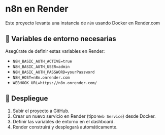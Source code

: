 # n8n en Render

Este proyecto levanta una instancia de `n8n` usando Docker en Render.com

## 🔧 Variables de entorno necesarias

Asegúrate de definir estas variables en Render:

- `N8N_BASIC_AUTH_ACTIVE=true`
- `N8N_BASIC_AUTH_USER=admin`
- `N8N_BASIC_AUTH_PASSWORD=yourPassword`
- `N8N_HOST=n8n.onrender.com`
- `WEBHOOK_URL=https://n8n.onrender.com/`

## 🚀 Despliegue

1. Subir el proyecto a GitHub.
2. Crear un nuevo servicio en Render (tipo `Web Service`) desde Docker.
3. Definir las variables de entorno en el dashboard.
4. Render construirá y desplegará automáticamente.
